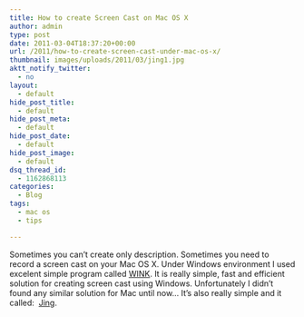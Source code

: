 ```yaml
---
title: How to create Screen Cast on Mac OS X
author: admin
type: post
date: 2011-03-04T18:37:20+00:00
url: /2011/how-to-create-screen-cast-under-mac-os-x/
thumbnail: images/uploads/2011/03/jing1.jpg
aktt_notify_twitter:
  - no
layout:
  - default
hide_post_title:
  - default
hide_post_meta:
  - default
hide_post_date:
  - default
hide_post_image:
  - default
dsq_thread_id:
  - 1162868113
categories:
  - Blog
tags:
  - mac os
  - tips

---
```

Sometimes you can&#8217;t create only description. Sometimes you need to record a screen cast on your Mac OS X. Under Windows environment I used excelent simple program called <a href="http://www.debugmode.com/wink/" target="_blank">WINK</a>. It is really simple, fast and efficient solution for creating screen cast using Windows. Unfortunately I didn&#8217;t found any similar solution for Mac until now&#8230; It&#8217;s also really simple and it called:  <a href="http://www.techsmith.com/jing/" target="_blank">Jing</a>.